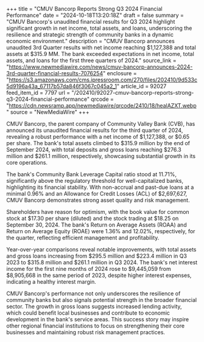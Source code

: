 +++
title = "CMUV Bancorp Reports Strong Q3 2024 Financial Performance"
date = "2024-10-18T13:20:18Z"
draft = false
summary = "CMUV Bancorp's unaudited financial results for Q3 2024 highlight significant growth in net income, total assets, and loans, underscoring the resilience and strategic strength of community banks in a dynamic economic environment."
description = "CMUV Bancorp announces unaudited 3rd Quarter results with net income reaching $1,127,388 and total assets at $315.9 MM. The bank exceeded expectations in net income, total assets, and loans for the first three quarters of 2024."
source_link = "https://www.newmediawire.com/news/cmuv-bancorp-announces-2024-3rd-quarter-financial-results-7076254"
enclosure = "https://s3.amazonaws.com/cms.ipressroom.com/270/files/202410/9d533c5d9196a43a_67117b57da846f3067c045a2_1"
article_id = 92027
feed_item_id = 7797
url = "/202410/92027-cmuv-bancorp-reports-strong-q3-2024-financial-performance"
qrcode = "https://cdn.newsramp.app/newmediawire/qrcode/2410/18/healAZXT.webp"
source = "NewMediaWire"
+++

<p>CMUV Bancorp, the parent company of Community Valley Bank (CVB), has announced its unaudited financial results for the third quarter of 2024, revealing a robust performance with a net income of $1,127,388, or $0.65 per share. The bank's total assets climbed to $315.9 million by the end of September 2024, with total deposits and gross loans reaching $276.3 million and $261.1 million, respectively, showcasing substantial growth in its core operations.</p><p>The bank's Community Bank Leverage Capital ratio stood at 11.71%, significantly above the regulatory threshold for well-capitalized banks, highlighting its financial stability. With non-accrual and past-due loans at a minimal 0.96% and an Allowance for Credit Losses (ACL) of $2,697,627, CMUV Bancorp demonstrates strong asset quality and risk management.</p><p>Shareholders have reason for optimism, with the book value for common stock at $17.30 per share (diluted) and the stock trading at $18.25 on September 30, 2024. The bank's Return on Average Assets (ROAA) and Return on Average Equity (ROAE) were 1.36% and 12.02%, respectively, for the quarter, reflecting efficient management and profitability.</p><p>Year-over-year comparisons reveal notable improvements, with total assets and gross loans increasing from $295.5 million and $223.4 million in Q3 2023 to $315.8 million and $261.1 million in Q3 2024. The bank's net interest income for the first nine months of 2024 rose to $9,445,059 from $8,905,668 in the same period of 2023, despite higher interest expenses, indicating a healthy interest margin.</p><p>CMUV Bancorp's performance not only underscores the resilience of community banks but also signals potential strength in the broader financial sector. The growth in gross loans suggests increased lending activity, which could benefit local businesses and contribute to economic development in the bank's service areas. This success story may inspire other regional financial institutions to focus on strengthening their core businesses and maintaining robust risk management practices.</p>